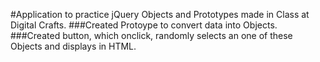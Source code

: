 #Application to practice jQuery Objects and Prototypes made in Class at Digital Crafts.
###Created Protoype to convert data into Objects.
###Created button, which onclick, randomly selects an one of these Objects and displays in HTML.

